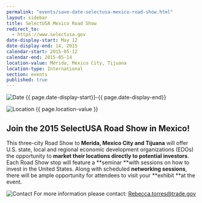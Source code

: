 ```yaml
---
permalink: "events/save-date-selectusa-mexico-road-show.html"
layout: sidebar
title: SelectUSA Mexico Road Show
redirect_to:
  - https://www.selectusa.gov
date-display-start: May 12
date-display-end: 14, 2015
calendar-start: 2015-05-12
calendar-end: 2015-05-14
location-value: Mérida, Mexico City, Tijuana
location-type: International
section: events
published: true
---
```

![Date](https://google.github.io/material-design-icons/action/svg/design/ic_event_24px.svg "Date") {{ page.date-display-start}}-{{ page.date-display-end}}

![Location](http://google.github.io/material-design-icons/social/svg/design/ic_location_city_24px.svg "Location") {{ page.location-value }}

## **Join the 2015 SelectUSA Road Show in Mexico!**

This three-city Road Show to **Merida, Mexico City and Tijuana** will offer U.S. state, local and regional economic development organizations (EDOs) the opportunity to **market their locations directly to potential investors**. Each Road Show stop will feature a **seminar **with sessions on how to invest in the United States. Along with scheduled **networking sessions**, there will be ample opportunity for attendees to visit your **exhibit **at the event.&nbsp;

![Contact](https://google.github.io/material-design-icons/action/svg/design/ic_question_answer_24px.svg "Contact") For more information please contact: [Rebecca.torres@trade.gov](mailto:Rebecca.torres@trade.gov)

